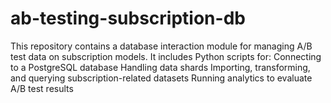 # ab-testing-subscription-db
This repository contains a database interaction module for managing A/B test data on subscription models. It includes Python scripts for:  Connecting to a PostgreSQL database Handling data shards Importing, transforming, and querying subscription-related datasets Running analytics to evaluate A/B test results
